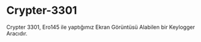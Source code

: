 # Crypter-3301
Crypter 3301, Ero145 ile yaptığımız Ekran Görüntüsü Alabilen bir Keylogger Aracıdır.
